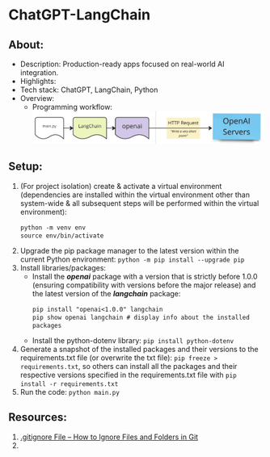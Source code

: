 # ChatGPT-LangChain

## About:

- Description: Production-ready apps focused on real-world AI integration.
- Highlights:
- Tech stack: ChatGPT, LangChain, Python
- Overview:
  - Programming workflow: ![What's going on inside my code?](images/programming-workflow.png)

## Setup:

1. (For project isolation) create & activate a virtual environment (dependencies are installed within the virtual environment other than system-wide & all subsequent steps will be performed within the virtual environment):
   ```
   python -m venv env
   source env/bin/activate
   ```
2. Upgrade the pip package manager to the latest version within the current Python environment: `python -m pip install --upgrade pip`
3. Install libraries/packages:
   - Install the **_openai_** package with a version that is strictly before 1.0.0 (ensuring compatibility with versions before the major release) and the latest version of the **_langchain_** package:
     ```
     pip install "openai<1.0.0" langchain
     pip show openai langchain # display info about the installed packages
     ```
   - Install the python-dotenv library: `pip install python-dotenv`
4. Generate a snapshot of the installed packages and their versions to the requirements.txt file (or overwrite the txt file): `pip freeze > requirements.txt`, so others can install all the packages and their respective versions specified in the requirements.txt file with `pip install -r requirements.txt`
5. Run the code: `python main.py`

## Resources:

1. [.gitignore File – How to Ignore Files and Folders in Git](https://www.freecodecamp.org/news/gitignore-file-how-to-ignore-files-and-folders-in-git/)
2. []()
